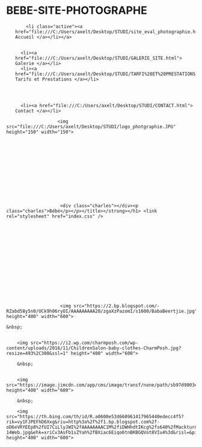 # BEBE-SITE-PHOTOGRAPHE
<!doctype html>
<html lang="fr">
    <head >
        <script>
    var BASE_URL = '';
    var require = {
        "baseUrl": ""
    }
</script>
        <meta charset="utf-8"/>
        <link rel="stylesheet" href="index.css"/>
        <style>
            p
            {
                color: rgb(0, 0, 0);
            }
            </style>

<title>Charles Cantin | Accueil</title>













<div id="menu">
    <ul id="onglets">
        
        <li class="active"><a href="file:///C:/Users/axelt/Desktop/STUDI/site_eval_photographie.html"> Accueil </a></li></a>
        

      <li><a href="file:///C:/Users/axelt/Desktop/STUDI/GALERIE_SITE.html"> Galerie </a></li>
      <li><a href="file:///C:/Users/axelt/Desktop/STUDI/TARFI%20ET%20PRESTATIONS.HTML"> Tarifs et Prestations </a></li>
    


      
      <li><a href="file:///C:/Users/axelt/Desktop/STUDI/CONTACT.html"> Contact </a></li>
      
  </div>


  <div class="prefooter-block">     
            <div class="icon-footer"> <i class="icon-flat-cart"></i>  </div>
            <p class="prefooter-block-subtitle">
                       </p>
                       
                       





                       <img src="file:///C:/Users/axelt/Desktop/STUDI/logo_photgraphie.JPG" height="150" width="150">












                       
                        <div class="charles"></div><p class="charles">Bébé</p></p></title></strong></h1> <link rel="stylesheet" href="index.css" />
















                        <img src="https://2.bp.blogspot.com/-RZabd58y5n0/UCk9h06ryOI/AAAAAAAAA20/zgaXzPazomI/s1600/BabaBeertjie.jpg" height="400" width="600">

    &nbsp;

    
        <img src="https://i2.wp.com/charmposh.com/wp-content/uploads/2016/11/ChildrenSalon-baby-clothes-CharmPosh.jpg?resize=493%2C300&ssl=1" height="400" width="600">

        &nbsp;

       
        <img src="https://image.jimcdn.com/app/cms/image/transf/none/path/sb97d9003e3826623/image/i19f06208e8cfda5f/version/1568314849/image.jpg" height="400" width="600">

        &nbsp;

        <img src="https://th.bing.com/th/id/R.a0600e53d660961417965440edecc4f5?rik=vy1FJPEFhD6Xxg&riu=http%3a%2f%2f1.bp.blogspot.com%2f-oD6eVRYEEp8%2fUI7CiLlyJWI%2fAAAAAAAAC1M%2fiDWHhdtIKcg%2fs640%2fMackturns4-14Web.jpg&ehk=xriCv3AsFb1sZYah%2fBXiac6Eiqo6tnBKBGQVot8VIu4%3d&risl=&pid=ImgRaw&r=0" height="400" width="600">
